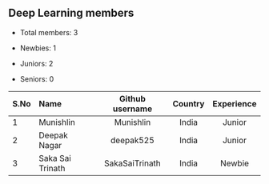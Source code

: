 ## Deep Learning members

-   Total members: 3

-   Newbies: 1
-   Juniors: 2
-   Seniors: 0

| S.No | Name             | Github username | Country | Experience |
| :--- | :--------------- | :-------------: | :-----: | :--------: |
| 1    | Munishlin        |    Munishlin    |  India  |   Junior   |
| 2    | Deepak Nagar     |    deepak525    |  India  |   Junior   |
| 3    | Saka Sai Trinath | SakaSaiTrinath  |  India  |   Newbie   |
